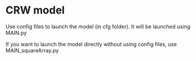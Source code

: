 # CRW model

Use config files to launch the model (in cfg folder). It will be launched using MAIN.py

If you want to launch the model directly without using config files, use MAIN_squareArray.py
